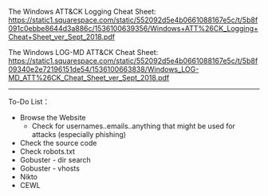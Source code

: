 The Windows ATT&CK Logging Cheat Sheet:  
https://static1.squarespace.com/static/552092d5e4b0661088167e5c/t/5b8f091c0ebbe8644d3a886c/1536100639356/Windows+ATT%26CK_Logging+Cheat+Sheet_ver_Sept_2018.pdf  

The Windows LOG-MD ATT&CK Cheat Sheet:  
https://static1.squarespace.com/static/552092d5e4b0661088167e5c/t/5b8f09340e2e72196151de54/1536100663838/Windows_LOG-MD_ATT%26CK_Cheat_Sheet_ver_Sept_2018.pdf

-----------------------------
To-Do List：
- Browse the Website  
    - Check for usernames..emails..anything that might be used for attacks (especially phishing)  
- Check the source code  
- Check robots.txt  
- Gobuster - dir search  
- Gobuster - vhosts  
- Nikto  
- CEWL  

